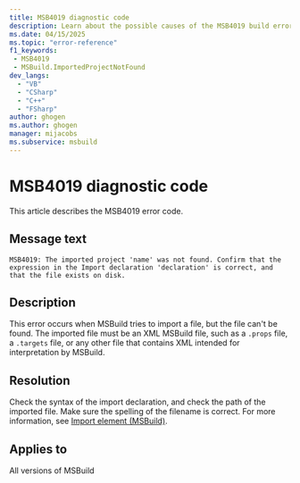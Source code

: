```yaml
---
title: MSB4019 diagnostic code
description: Learn about the possible causes of the MSB4019 build error and get troubleshooting tips.
ms.date: 04/15/2025
ms.topic: "error-reference"
f1_keywords:
 - MSB4019
 - MSBuild.ImportedProjectNotFound
dev_langs:
  - "VB"
  - "CSharp"
  - "C++"
  - "FSharp"
author: ghogen
ms.author: ghogen
manager: mijacobs
ms.subservice: msbuild
---
```

# MSB4019 diagnostic code

<!-- :::ErrorDefinitionDescription::: -->
<!-- :::editable-content name="introDescription"::: -->
This article describes the MSB4019 error code.
<!-- :::editable-content-end::: -->

## Message text

`MSB4019: The imported project 'name' was not found. Confirm that the expression in the Import declaration 'declaration' is correct, and that the file exists on disk.`

<!-- :::editable-content name="postOutputDescription"::: -->
## Description

This error occurs when MSBuild tries to import a file, but the file can't be found. The imported file must be an XML MSBuild file, such as a `.props` file, a `.targets` file, or any other file that contains XML intended for interpretation by MSBuild.

## Resolution

Check the syntax of the import declaration, and check the path of the imported file. Make sure the spelling of the filename is correct. For more information, see [Import element (MSBuild)](../import-element-msbuild.md).
<!-- :::editable-content-end::: -->
<!-- :::ErrorDefinitionDescription-end::: -->

## Applies to

All versions of MSBuild